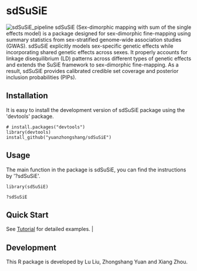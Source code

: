 # sdSuSiE
![sdSuSiE\_pipeline](sdSuSiE.jpg)
sdSuSiE (Sex-dimorphic mapping with sum of the single effects model) is a package designed for sex-dimorphic fine-mapping using summary statistics from sex-stratified genome-wide association studies (GWAS). sdSuSiE explicitly models sex-specific genetic effects while incorporating shared genetic effects across sexes. It properly accounts for linkage disequilibrium (LD) patterns across different types of genetic effects and extends the SuSiE framework to sex-dimorphic fine-mapping. As a result, sdSuSiE provides calibrated credible set coverage and posterior inclusion probabilities (PIPs). 

## Installation
It is easy to install the development version of sdSuSiE package using the 'devtools' package. 

```
# install.packages("devtools")
library(devtools)
install_github("yuanzhongshang/sdSuSiE")
```
## Usage
The main function in the package is sdSuSiE, you can find the instructions by '?sdSuSiE'.
```
library(sdSuSiE)

?sdSuSiE
```

## Quick Start

See [Tutorial](https://yuanzhongshang.github.io/sdSuSiE/) for detailed examples.                                                                                                                               |


## Development
This R package is developed by Lu Liu, Zhongshang Yuan and Xiang Zhou.
